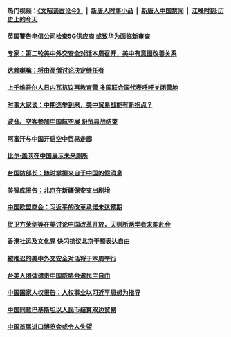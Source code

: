 #### 热门视频：[《文昭谈古论今》](https://github.com/gfw-breaker/wenzhao/blob/master/README.md?t=11070033) &nbsp;|&nbsp; [新唐人时事小品](https://github.com/gfw-breaker/ntdtv-comedy/blob/master/README.md?t=11070033) &nbsp;|&nbsp; [新唐人中国禁闻](https://github.com/gfw-breaker/ntdtv-news/blob/master/README.md?t=11070033) &nbsp;|&nbsp; [江峰时刻:历史上的今天](https://github.com/gfw-breaker/today-in-history/blob/master/README.md?t=11070033) 

#### [英国警告电信公司检查5G供应商  或致华为面临新审查](../pages/zyyyoeqqvi/4647398.md?t=11070033) 

#### [专家：第二轮美中外交安全对话本周召开，美中有意图改善关系](../pages/zyyyoeqqvi/4647345.md?t=11070033) 

#### [达赖喇嘛：将由高僧讨论决定继任者](../pages/zyyyoeqqvi/4647335.md?t=11070033) 

#### [上千维吾尔人日内瓦抗议再教育营 多国联合国代表呼吁关闭营地 ](../pages/zyyyoeqqvi/4646869.md?t=11070033) 

#### [时事大家谈：中期选举到来，美中贸易战能有新拐点？](../pages/zyyyoeqqvi/4646818.md?t=11070033) 

#### [波音、空客参加中国航空展  盼贸易战结束 ](../pages/zyyyoeqqvi/4646668.md?t=11070033) 

#### [阿富汗与中国开启空中贸易走廊](../pages/zyyyoeqqvi/4646642.md?t=11070033) 

#### [比尔·盖茨在中国展示未来厕所](../pages/zyyyoeqqvi/4646579.md?t=11070033) 

#### [台国防部长：随时掌握来自于中国的假消息](../pages/zyyyoeqqvi/4646542.md?t=11070033) 

#### [美智库报告：北京在新疆保安支出剧增](../pages/zyyyoeqqvi/4646504.md?t=11070033) 

#### [中国欧盟商会：习近平的改革承诺未达预期](../pages/zyyyoeqqvi/4646473.md?t=11070033) 

#### [贺卫方荣剑等在美讨论中国改革开放，天则所两学者未能赴会](../pages/zyyyoeqqvi/4646440.md?t=11070033) 

#### [香港社运及文化界 快闪抗议北京干预表达自由](../pages/zyyyoeqqvi/4646287.md?t=11070033) 

#### [被推迟的美中外交安全对话将于本周举行](../pages/zyyyoeqqvi/4646257.md?t=11070033) 

#### [台美人团体谴责中国威胁台湾民主自由](../pages/zyyyoeqqvi/4645864.md?t=11070033) 

#### [中国国家人权报告：人权事业以习近平思想为指导](../pages/zyyyoeqqvi/4645859.md?t=11070033) 

#### [中国同意巴基斯坦以人民币结算双边贸易](../pages/zyyyoeqqvi/4645732.md?t=11070033) 

#### [中国首届进口博览会或令人失望](../pages/zyyyoeqqvi/4645358.md?t=11070033) 

